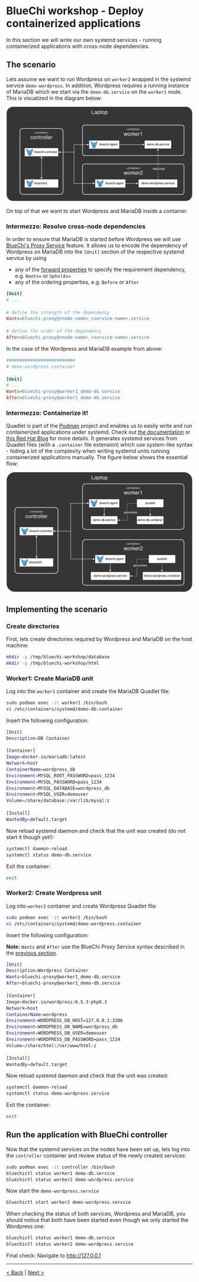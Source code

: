 # BlueChi workshop - Deploy containerized applications

In this section we will write our own systemd services - running containerized applications with cross-node dependencies.

## The scenario

Lets assume we want to run Wordpress on `worker2` wrapped in the systemd service `demo-wordpress`. In addition, Wordpress requires a running instance of MariaDB which we start via the `demo-db.service` on the `worker1` node. This is visualized in the diagram below:

![container example simple](./assets/workshop-container-example-simple.png)

On top of that we want to start Wordpress and MariaDB inside a container. 

### Intermezzo: Resolve cross-node dependencies

In order to ensure that MariaDB is started before Wordpress we will use [BlueChi's Proxy Service](https://bluechi.readthedocs.io/en/latest/cross_node_dependencies/proxy_services) feature. It allows us to encode the dependency of Wordpress on MariaDB into the `[Unit]` section of the respective systemd service by using
- any of the [forward properties](https://www.freedesktop.org/software/systemd/man/latest/systemd.unit.html#Mapping%20of%20unit%20properties%20to%20their%20inverses) to specify the requirement dependency, e.g. `Wants=` or `Upholds=`
- any of the ordering properties, e.g. `Before` or `After`

```ini
[Unit]
# ...

# define the strength of the dependency
Wants=bluechi-proxy@<node-name>_<service-name>.service

# define the order of the dependency
After=bluechi-proxy@<node-name>_<service-name>.service
```

In the case of the Wordpress and MariaDB example from above:
```ini
##########################
# demo-wordpress.container

[Unit]
# ...
Wants=bluechi-proxy@worker1_demo-db.service
After=bluechi-proxy@worker1_demo-db.service
```

### Intermezzo: Containerize it!

Quadlet is part of the [Podman](https://github.com/containers/podman) project and enables us to easily write and run containerized applications under systemd. Check out [the documentation](https://docs.podman.io/en/latest/markdown/podman-systemd.unit.5.html) or [this Red Hat Blog](https://www.redhat.com/sysadmin/quadlet-podman) for more details.
It generates systemd services from Quadlet files (with a `.container` file extension) which use system-like syntax - hiding a lot of the complexity when writing systemd units running containerized applications manually. The figure below shows the essential flow:

![container example](./assets/workshop-container-example.png)


## Implementing the scenario

### Create directories

First, lets create directories required by Wordpress and MariaDB on the host machine: 

```bash
mkdir -p /tmp/bluechi-workshop/database
mkdir -p /tmp/bluechi-workshop/html
```

### Worker1: Create MariaDB unit

Log into the `worker1` container and create the MariaDB Quadlet file:

```bash
sudo podman exec -it worker1 /bin/bash
vi /etc/containers/systemd/demo-db.container
```

Insert the following configuration:

```bash
[Unit]
Description=DB Container

[Container]
Image=docker.io/mariadb:latest
Network=host
ContainerName=wordpress_db
Environment=MYSQL_ROOT_PASSWORD=pass_1234
Environment=MYSQL_PASSWORD=pass_1234
Environment=MYSQL_DATABASE=wordpress_db
Environment=MYSQL_USER=demouser
Volume=/share/database:/var/lib/mysql:z

[Install]
WantedBy=default.target
```

Now reload systemd daemon and check that the unit was created (do not start it though yet!):

```bash
systemctl daemon-reload
systemctl status demo-db.service
```

Exit the container:

```bash
exit
```

### Worker2: Create Wordpress unit

Log into `worker2` container and create Wordpress Quadlet file:

```bash
sudo podman exec -it worker2 /bin/bash
vi /etc/containers/systemd/demo-wordpress.container
```

Insert the following configuration:

__Note:__
`Wants` and `After` use the BlueChi Proxy Service syntax described in the [previous section](#intermezzo-resolve-cross-node-dependencies).

```bash
[Unit]
Description=Wordpress Container
Wants=bluechi-proxy@worker1_demo-db.service
After=bluechi-proxy@worker1_demo-db.service

[Container]
Image=docker.io/wordpress:6.5.3-php8.3
Network=host
ContainerName=wordpress
Environment=WORDPRESS_DB_HOST=127.0.0.1:3306
Environment=WORDPRESS_DB_NAME=wordpress_db
Environment=WORDPRESS_DB_USER=demouser
Environment=WORDPRESS_DB_PASSWORD=pass_1234
Volume=/share/html:/var/www/html:z

[Install]
WantedBy=default.target
```

Now reload systemd daemon and check that the unit was created:

```bash
systemctl daemon-reload
systemctl status demo-wordpress.service
```

Exit the container:

```bash
exit
```

## Run the application with BlueChi controller

Now that the systemd services on the nodes have been set up, lets log into the `controller` container and review status of the newly created services:

```bash
sudo podman exec -it controller /bin/bash
bluechictl status worker1 demo-db.service
bluechictl status worker2 demo-wordpress.service
```

Now start the `demo-wordpress.service`

```bash
bluechictl start worker2 demo-wordpress.service
```

When checking the status of both services, Wordpress and MariaDB, you should notice that both have been started even though we only started the Wordpress one:

```bash
bluechictl status worker1 demo-db.service
bluechictl status worker2 demo-wordpress.service
```

Final check: Navigate to http://127.0.0.1

---

[< Back](2.BASIC_OPERATIONS.md) | [Next >](4.PROGRAMMING_ASSIGNMENT.md)
